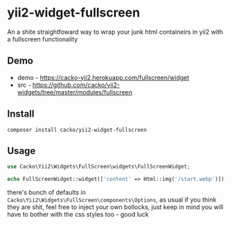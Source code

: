 # yii2-widget-fullscreen

An a shite straightfoward way to wrap your junk html containeirs in yii2 with a fullscreen functionality

## Demo
* demo - https://cacko-yii2.herokuapp.com/fullscreen/widget
* src - https://github.com/cacko/yii2-widgets/tree/master/modules/fullscreen

## Install
```shell
composer install cacko/yii2-widget-fullscreen
```

## Usage

```php
use Cacko\Yii2\Widgets\FullScreen\widgets\FullScreenWidget;

echo FullScreenWidget::widget(['content' => Html::img('/start.webp')]);

```

there's bunch of defaults in `Cacko\Yii2\Widgets\FullScreen\components\Options`, as usual if you think they are shit, feel free to inject your own bollocks, just keep in mind you will have to bother with the css styles too - good luck

